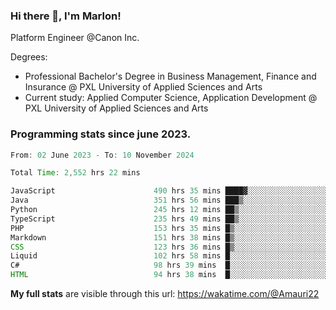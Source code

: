 
### Hi there 👋, I'm Marlon!

Platform Engineer @Canon Inc.

Degrees: 
- Professional Bachelor's Degree in Business Management, Finance and Insurance @ PXL University of Applied Sciences and Arts
- Current study: Applied Computer Science, Application Development @ PXL University of Applied Sciences and Arts

### Programming stats since june 2023.
<!--START_SECTION:waka-->

```java
From: 02 June 2023 - To: 10 November 2024

Total Time: 2,552 hrs 22 mins

JavaScript                      490 hrs 35 mins ████▓░░░░░░░░░░░░░░░░░░░░   18.90 %
Java                            351 hrs 56 mins ███▒░░░░░░░░░░░░░░░░░░░░░   13.55 %
Python                          245 hrs 12 mins ██▒░░░░░░░░░░░░░░░░░░░░░░   09.44 %
TypeScript                      235 hrs 49 mins ██▒░░░░░░░░░░░░░░░░░░░░░░   09.08 %
PHP                             153 hrs 35 mins █▒░░░░░░░░░░░░░░░░░░░░░░░   05.92 %
Markdown                        151 hrs 38 mins █▒░░░░░░░░░░░░░░░░░░░░░░░   05.84 %
CSS                             123 hrs 36 mins █▒░░░░░░░░░░░░░░░░░░░░░░░   04.76 %
Liquid                          102 hrs 58 mins █░░░░░░░░░░░░░░░░░░░░░░░░   03.97 %
C#                              98 hrs 39 mins  █░░░░░░░░░░░░░░░░░░░░░░░░   03.80 %
HTML                            94 hrs 38 mins  █░░░░░░░░░░░░░░░░░░░░░░░░   03.65 %
```

<!--END_SECTION:waka-->
**My full stats** are visible through this url: https://wakatime.com/@Amauri22
